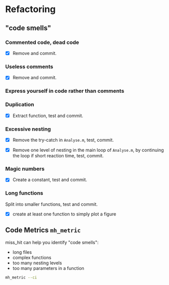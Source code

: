 # Refactoring

<!-- !!! quote "When to refactor"

    [Rule of Three](https://refactoring.guru/refactoring/when)

    - When you’re doing something for the first time, just get it done.
    - When you’re doing something similar for the second time,
      cringe at having to repeat but do the same thing anyway.
    - When you’re doing something for the third time, start refactoring.
-->

## "code smells"

### Commented code, dead code

- [x] Remove and commit.

### Useless comments

- [x] Remove and commit.

### Express yourself in code rather than comments

<!-- !!! quote "Martin Fowler"

    Comments are a failure.
    We must have them because we cannot always figure out how to express ourselves without them,
    but their use is not a cause for celebration.

!!! quote "Tim Ottinger"

    - Comments are for things that cannot be expressed in code.
    - Comments which restate code must be deleted.
    - If the comment says what the code could say,
      then the code must change to make the comment redundant. -->

### Duplication

- [x] Extract function, test and commit.

### Excessive nesting

- [x] Remove the try-catch in `Analyse.m`, test, commit.

- [x] Remove one level of nesting in the main loop of `Analyse.m`,
      by continuing the loop if short reaction time,
      test, commit.

### Magic numbers

- [x] Create a constant, test and commit.

### Long functions

Split into smaller functions, test and commit.

- [x] create at least one function to simply plot a figure

## Code Metrics `mh_metric`

miss_hit can help you identify "code smells":

- long files
- complex functions
- too many nesting levels
- too many parameters in a function

```bash
mh_metric --ci
```

<!--
- Use English for code and comments
- Avoid single letter variable names
-->
